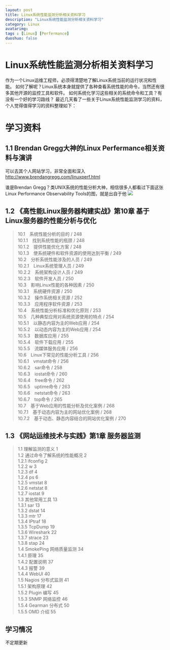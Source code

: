 ```yaml
---
layout: post
title: Linux系统性能监测分析相关资料学习
description: "Linux系统性能监测分析相关资料学习"
category: Linux
avatarimg: 
tags : [Linux] [Perfermance]
duoshuo: false
---
```


# Linux系统性能监测分析相关资料学习

作为一个Linux运维工程师，必须得清楚地了解Linux系统当前的运行状况和性能。
如何了解呢？Linux系统本身就提供了各种查看系统性能的命令，当然还有很多其他开源的监控工具和软件。
如何系统化学习这些相关的系统命令和工具？有没有一个好的学习路线？
最近几天看了一些关于Linux系统性能监测学习的资料，个人觉得值得学习的资料整理如下：

# 学习资料

## 1.1 Brendan Gregg大神的Linux Perfermance相关资料与演讲
可以去其个人网站学习，非常全面和深入
http://www.brendangregg.com/linuxperf.html

谁是Brendan Gregg？类UNIX系统的性能分析大神，相信很多人都看过下面这张Linux Performance Observability Tools的图，就是出自于他
![](http://www.brendangregg.com/Perf/linux_observability_tools.png)


## 1.2 《高性能Linux服务器构建实战》第10章 基于Linux服务器的性能分析与优化
> 10.1　系统性能分析的目的 / 248  
10.1.1　找到系统性能的瓶颈 / 248  
10.1.2　提供性能优化方案 / 248  
10.1.3　使系统硬件和软件资源的使用达到平衡 / 249  
10.2　分析系统性能涉及的人员 / 249  
10.2.1　Linux系统管理人员 / 249  
10.2.2　系统架构设计人员 / 249  
10.2.3　软件开发人员 / 250  
10.3　影响Linux性能的各种因素 / 250  
10.3.1　系统硬件资源 / 250  
10.3.2　操作系统相关资源 / 252  
10.3.3　应用程序软件资源 / 253   
10.4　系统性能分析标准和优化原则 / 253  
10.5　几种典型应用对系统资源使用的特点 / 254  
10.5.1　以静态内容为主的Web应用 / 254  
10.5.2　以动态内容为主的Web应用 / 254  
10.5.3　数据库应用 / 255  
10.5.4　软件下载应用 / 255   
10.5.5　流媒体服务应用 / 256   
10.6　Linux下常见的性能分析工具 / 256  
10.6.1　vmstat命令 / 256  
10.6.2　sar命令 / 258  
10.6.3　iostat命令 / 260  
10.6.4　free命令 / 262  
10.6.5　uptime命令 / 263  
10.6.6　netstat命令 / 263   
10.6.7　top命令 / 265  
10.7　基于Web应用的性能分析及优化案例 / 268  
10.7.1　基于动态内容为主的网站优化案例 / 268  
10.7.2　基于动态、静态内容结合的网站优化案例 / 270  

## 1.3 《网站运维技术与实践》第1章 服务器监测
> 1.1 理解监测的意义 1  
1.2 通过命令了解系统的性能概况 2  
1.2.1 ifconfig 2  
1.2.2 w 3  
1.2.3 df 4  
1.2.4 ps 6  
1.2.5 vmstat 8  
1.2.6 netstat 8  
1.2.7 iostat 9  
1.3 其他常用工具 13  
1.3.1 sar 13  
1.3.2 dstat 14  
1.3.3 mtr 17  
1.3.4 IPtraf 18  
1.3.5 TcpDump 19  
1.3.6 Wireshark 22  
1.3.7 strace 23  
1.3.8 stap 24  
1.4 SmokePing 网络质量监测 34  
1.4.1 原理 35  
1.4.2 配置说明 37  
1.4.3 报警 39  
1.4.4 WebUI 40  
1.5 Nagios 分布式监测 41  
1.5.1 架构原理 42  
1.5.2 Plugin 编写 45  
1.5.3 SNMP 网络监控 46   
1.5.4 Gearman 分布式 50  
1.5.5 OMD 介绍 55  


## 学习情况
不定期更新


